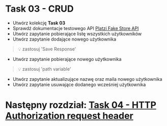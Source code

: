# Task 03 - CRUD

* Utwórz kolekcję **Task 03**
* Sprawdź dokumentacje testowego API [Platzi Fake Store API](https://fakeapi.platzi.com/)
* Utwórz zapytanie pobierające listę wszystkich użytkowników
* Utwórz zapytanie dodające nowego użytkownika
> 💡 zastosuj 'Save Response'
* Utwórz zapytanie pobierające nowego użytkownika
> 💡 zastosuj 'path variable'
* Utwórz zapytanie aktualizujące nazwę oraz maila nowego użytkownika
* Utwórz zapytanie usuwające dodanego wcześniej użytkownika

# Następny rozdział: [Task 04 - HTTP Authorization request header](04-task-http-authorization-request-header.md)
